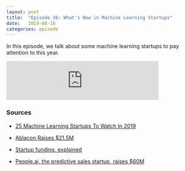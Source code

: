 ```yaml
---
layout: post
title:  "Episode 36: What's New in Machine Learning Startups"
date:   2019-08-16
categories: episode
---
```


In this episode, we talk about some machine learning startups to pay attention to this year.

<iframe src="https://anchor.fm/databytes/embed/episodes/36-Whats-New-in-Machine-Learning-Startups-e4ekhj" height="102px" width="400px" frameborder="0" scrolling="no"></iframe>

### Sources

* [25 Machine Learning Startups To Watch In 2019](https://www.forbes.com/sites/louiscolumbus/2019/05/27/25-machine-learning-startups-to-watch-in-2019/#538f835e3c0b)

* [Ablacon Raises $21.5M](https://www.prnewswire.com/news-releases/ablacon-inc-raises-21-5m-series-a-to-advance-ai-enabled-atrial-fibrillation-mapping-system-300840324.html)

* [Startup funding, explained](https://www.startups.com/library/expert-advice/series-funding-a-b-c-d-e)

* [People.ai, the predictive sales startup, raises $60M](https://techcrunch.com/2019/05/21/people-ai-the-predictive-sales-startup-raises-60m-at-around-500m-valuation/)